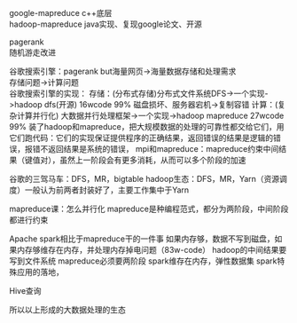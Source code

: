 google-mapreduce c++底层  
hadoop-mapreduce java实现、复现google论文、开源


pagerank  
随机游走改进


谷歌搜索引擎：pagerank but海量网页->海量数据存储和处理需求   
存储问题->计算问题  
谷歌搜索引擎的实现：
存储：(分布式存储)分布式文件系统DFS->一个实现->hadoop dfs(开源)  16wcode 99% 磁盘损坏、服务器宕机->复制容错
计算：(复杂计算并行化) 大数据并行处理框架->一个实现->hadoop mapreduce 27wcode 99%
装了hadoop和mapreduce，把大规模数据的处理的可靠性都交给它们，用它们跑代码：它们的实现保证提供程序的正确结果，返回错误的结果是逻辑的错误，报错不返回结果是系统的错误，
mpi和mapreduce：mapreduce约束中间结果（键值对），虽然上一阶段会有更多消耗，从而可以多个阶段的加速

谷歌的三驾马车：DFS，MR，bigtable
hadoop生态：DFS，MR，Yarn（资源调度）一般认为前两者封装好了，主要工作集中于Yarn


mapreduce课：怎么并行化
mapreduce是种编程范式，都分为两阶段，中间阶段都进行约束

Apache spark相比于mapreduce干的一件事
如果内存够，数据不写到磁盘，如果内存够维存在内存，并处理内存掉电问题（83w-code）
hadoop的中间结果要写到文件系统
mapreduce必须要两阶段
spark维存在内存，弹性数据集
spark特殊应用的落地，

Hive查询

所以以上形成的大数据处理的生态
